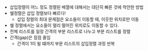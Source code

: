 - 삽입정렬이 어느 정도 정렬된 배열에 대해서는 대단히 빠른 것에 착안한 방법
- 쉘정렬은 삽입 정렬보다 빠르다!
    - 삽입 정렬의 최대 문제점은 요소들이 이동할 때, 이웃한 위치로만 이동
- 쉘 정렬에서는 요소들이 멀리 떨어진 위치로도 이동할 수 있다.
- 전체 리스트를 일정 간격의 부분 리스트로 나누고 부분 리스트를 정렬
- 간격(gap)은 점점 줄임
    - 간격이 1이 될 떄까지 부문 리스트의 삽입정렬 과정 반복